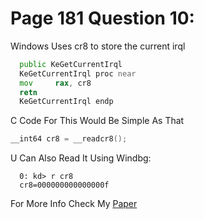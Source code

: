 Page 181 Question 10: 
======================

Windows Uses cr8 to store the current irql 

```asm
  public KeGetCurrentIrql
  KeGetCurrentIrql proc near
  mov     rax, cr8
  retn
  KeGetCurrentIrql endp
```

C Code For This Would Be Simple As That 

```c
__int64 cr8 = __readcr8(); 
```

U Can Also Read It Using Windbg: 

```
  0: kd> r cr8 
  cr8=000000000000000f
```

For More Info Check My [Paper](https://github.com/vxcute/WindowsInternals/blob/main/Papers/Windows%20Irqs/Windows%20Irqls.pdf)
